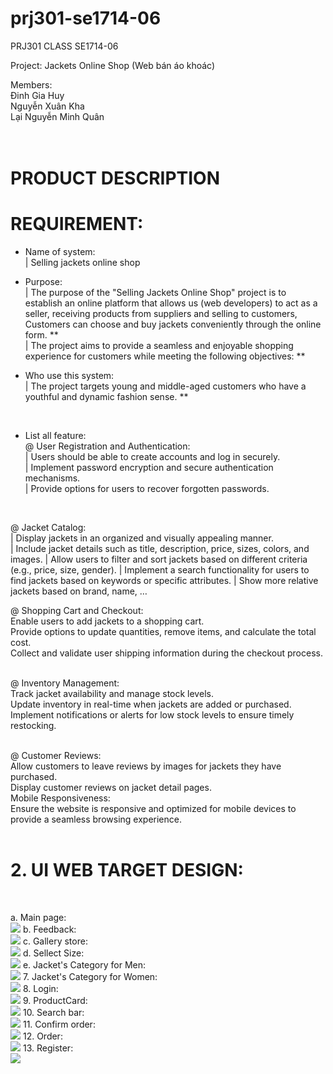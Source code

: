 # prj301-se1714-06

PRJ301 CLASS SE1714-06

Project: Jackets Online Shop (Web bán áo khoác) <br>

Members: <br>
Đinh Gia Huy <br>
Nguyễn Xuân Kha <br>
Lại Nguyễn Minh Quân <br>
		<br></br>

# PRODUCT DESCRIPTION

# REQUIREMENT: <br>
* Name of system: <br>
|  Selling jackets online shop

* Purpose: <br>
|  The purpose of the "Selling Jackets Online Shop" project is to establish an online platform that allows us (web developers) to act as a seller, receiving products from suppliers and selling to customers, Customers can choose and buy jackets conveniently through the online form. ** <br>
|  The project aims to provide a seamless and enjoyable shopping experience for customers while meeting the following objectives: ** <br>
* Who use this system: <br>
|  The project targets young and middle-aged customers who have a youthful and dynamic fashion sense. **
<br>

* List all feature: <br>
 @ User Registration and Authentication:  <br>
    |	Users should be able to create accounts and log in securely.  <br>
    |	Implement password encryption and secure authentication mechanisms.  <br>
    |	Provide options for users to recover forgotten passwords.  <br>
<br>

 @ Jacket Catalog: <br>
    |	Display jackets in an organized and visually appealing manner. <br>
    |	Include jacket details such as title, description, price, sizes, colors, and images.
    |	Allow users to filter and sort jackets based on different criteria (e.g., price, size, gender).
    |	Implement a search functionality for users to find jackets based on keywords or specific attributes.
    |	Show more relative jackets based on brand, name, … <br>


 @ Shopping Cart and Checkout:  <br>
    Enable users to add jackets to a shopping cart. <br>
    Provide options to update quantities, remove items, and calculate the total cost.  <br>
    Collect and validate user shipping information during the checkout process.  <br>
<br>

 @ Inventory Management:  <br>
    Track jacket availability and manage stock levels.  <br>
    Update inventory in real-time when jackets are added or purchased.  <br>
    Implement notifications or alerts for low stock levels to ensure timely restocking.  <br>
<br>

 @ Customer Reviews:  <br>
    Allow customers to leave reviews by images for jackets they have purchased.  <br>
    Display customer reviews on jacket detail pages.  <br>
    Mobile Responsiveness:  <br>
    Ensure the website is responsive and optimized for mobile devices to provide a seamless browsing experience.  <br>
<br>

# 2. UI WEB TARGET DESIGN:
<br>

a.	 Main page:<br>
<img src="./GUI assignment/Base.png">
b.   Feedback:<br>
<img src="./GUI assignment/Feedback - xem xét thay đổi cần thêm feedback detail card.png">
c.   Gallery store:<br>
<img src="./GUI assignment/Gallery - cần thêm 1 bản có sản phẩm để cho thầy thấy.png">
d.   Sellect Size:<br>
<img src="./GUI assignment/Gợi ý chọn size.png">
e.   Jacket's Category for Men:<br>
<img src="./GUI assignment/Jacket's Category - Jackets for men.png">
7.   Jacket's Category for Women:<br>
<img src="./GUI assignment/Jacket's Category - Jackets for women.png">
8.   Login:<br>
<img src="./GUI assignment/Login.png">
9.   ProductCard:<br>
<img src="./GUI assignment/ProductCard details.png">
10.  Search bar:<br>
<img src="./GUI assignment/SearchBar.png">
11.  Confirm order:<br>
<img src="./GUI assignment/confirm order.png">
12. Order:<br>
<img src="./GUI assignment/order.png">
13. Register:<br>
<img src="./GUI assignment/register.png">
